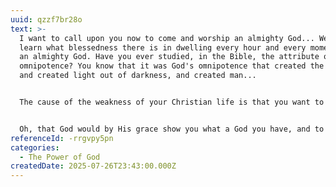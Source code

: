 ```yaml
---
uuid: qzzf7br28o
text: >-
  I want to call upon you now to come and worship an almighty God... We should
  learn what blessedness there is in dwelling every hour and every moment with
  an almighty God. Have you ever studied, in the Bible, the attribute of God's
  omnipotence? You know that it was God's omnipotence that created the world,
  and created light out of darkness, and created man...


  The cause of the weakness of your Christian life is that you want to work it out partly, and to let God help you. And that cannot be. You must come to be utterly helpless, to let God work, and God will work gloriously. It is this that we need if we are indeed to be workers for God. I could go through Scripture and prove to you how... all God's servants in the Old Testament counted upon the omnipotence of God doing impossibilities. And this God lives today, and this God is the God of every child of His. And yet some of us want God to give us a little help while we do our best, instead of coming to understand what God wants, and to say: "I can do nothing. God must and will do all".


  Oh, that God would by His grace show you what a God you have, and to what a God you have entrusted yourself—an omnipotent God, willing with His whole omnipotence to place Himself at the disposal of every child of His! Shall we not take the lesson of the Lord Jesus and say: "Amen; the things which are impossible with men are possible with God"?
referenceId: -rrgvpy5pn
categories:
  - The Power of God
createdDate: 2025-07-26T23:43:00.000Z
---
```

